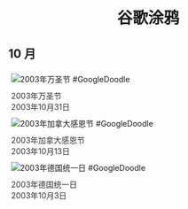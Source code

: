 
<h1 align="center"> 谷歌涂鸦 </h1>




## 10 月

<div class="image">


<img src="https://lh3.googleusercontent.com/AsaWrT9AJ2qEh3-fJ6evhk5A7xh01IqCSBaK2CA5lckHzb4Uz6isBUBScmdBNNZfNPHw19HTMx4-5TrLRznSu7KiamnySNDbKyfQfUzH=s660" alt="2003年万圣节 #GoogleDoodle" style="margin: 5px"/>
<div class="info" style="font-size: 14px; color:#333333; margin:5px"><div class="title">2003年万圣节</div><div class="date">2003年10月31日</div></div>

<img src="https://lh3.googleusercontent.com/VoCpP_arFgCaU7N6Icm6julxYrQ55kDSiTTlnc49txKdEfSGWnQtTTjUoZEh8OT0rvCJM8cuMqdNPbTB07X5qfzqqbKfRACiDKNRpA6wog=s660" alt="2003年加拿大感恩节 #GoogleDoodle" style="margin: 5px"/>
<div class="info" style="font-size: 14px; color:#333333; margin:5px"><div class="title">2003年加拿大感恩节</div><div class="date">2003年10月13日</div></div>

<img src="https://www.google.com/logos/2003/de_reunification03.gif" alt="2003年德国统一日 #GoogleDoodle" style="margin: 5px"/>
<div class="info" style="font-size: 14px; color:#333333; margin:5px"><div class="title">2003年德国统一日</div><div class="date">2003年10月3日</div></div>

</div>








